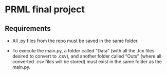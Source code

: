 # PRML final project

## Requirements
 - All .py files from the repo must be saved in the same folder.

 - To execute the main.py, a folder called "Data" (with all the .tcx files desired to convert to .csv), and another folder called "Outs" (where all converted .csv files will be stored) must exist in the same folder as the main.py.
